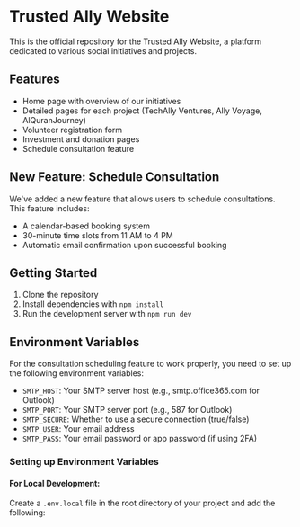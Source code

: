 # Trusted Ally Website

This is the official repository for the Trusted Ally Website, a platform dedicated to various social initiatives and projects.

## Features

- Home page with overview of our initiatives
- Detailed pages for each project (TechAlly Ventures, Ally Voyage, AlQuranJourney)
- Volunteer registration form
- Investment and donation pages
- Schedule consultation feature

## New Feature: Schedule Consultation

We've added a new feature that allows users to schedule consultations. This feature includes:

- A calendar-based booking system
- 30-minute time slots from 11 AM to 4 PM
- Automatic email confirmation upon successful booking

## Getting Started

1. Clone the repository
2. Install dependencies with `npm install`
3. Run the development server with `npm run dev`

## Environment Variables

For the consultation scheduling feature to work properly, you need to set up the following environment variables:

- `SMTP_HOST`: Your SMTP server host (e.g., smtp.office365.com for Outlook)
- `SMTP_PORT`: Your SMTP server port (e.g., 587 for Outlook)
- `SMTP_SECURE`: Whether to use a secure connection (true/false)
- `SMTP_USER`: Your email address
- `SMTP_PASS`: Your email password or app password (if using 2FA)

### Setting up Environment Variables

#### For Local Development:

Create a `.env.local` file in the root directory of your project and add the following:

